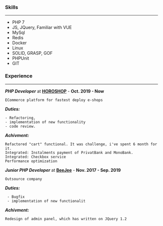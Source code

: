 ### Skills
-- -
- PHP 7
- JS, JQuery, Familiar with VUE
- MySql
- Redis
- Docker
- Linux
- SOLID, GRASP, GOF
- PHPUnit
- GIT

### Experience
-- -
**_PHP Developer_** at **[HOROSHOP](https://horoshop.ua/)** - **Oct. 2019 - Now**

`ECommerce platform for fastest deploy e-shops`

_**Duties:**_
```
- Refactoring, 
- implementation of new functionality
- code review.
```
_**Achivment:**_
```
Refactored "cart" functional. It was challenge, i've spent 6 month for it.
Integrated: Instalments payment of PrivatBank and MonoBank.
Integrated: Checkbox service
Performance optimization
```

**_Junior PHP Developer_** at **[BeeJee](https://beejee.ru/)** - **Nov. 2017 - Sep. 2019**

`Outsource company`

_**Duties:**_
```
 - Bugfix
 - implementation of new functionalit
```
_**Achivment:**_
```
Redesign of admin panel, which has written on JQuery 1.2
```

